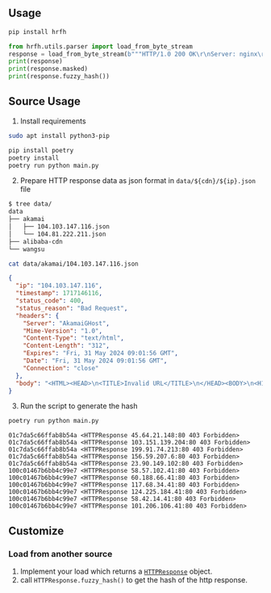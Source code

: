 ## Usage

```bash
pip install hrfh
```

```python
from hrfh.utils.parser import load_from_byte_stream
response = load_from_byte_stream(b"""HTTP/1.0 200 OK\r\nServer: nginx\r\nServer: apache\r\nETag: ea67ba7f802fb5c6cfa13a6b6d27adc6\r\n\r\n""")
print(response)
print(response.masked)
print(response.fuzzy_hash())
```

## Source Usage

1. Install requirements

```bash
sudo apt install python3-pip
```

```bash
pip install poetry
poetry install
poetry run python main.py
```

2. Prepare HTTP response data as json format in `data/${cdn}/${ip}.json` file

```bash
$ tree data/
data
├── akamai
│   ├── 104.103.147.116.json
│   └── 104.81.222.211.json
├── alibaba-cdn
└── wangsu
```

```bash
cat data/akamai/104.103.147.116.json
```

```json
{
  "ip": "104.103.147.116",
  "timestamp": 1717146116,
  "status_code": 400,
  "status_reason": "Bad Request",
  "headers": {
    "Server": "AkamaiGHost",
    "Mime-Version": "1.0",
    "Content-Type": "text/html",
    "Content-Length": "312",
    "Expires": "Fri, 31 May 2024 09:01:56 GMT",
    "Date": "Fri, 31 May 2024 09:01:56 GMT",
    "Connection": "close"
  },
  "body": "<HTML><HEAD>\n<TITLE>Invalid URL</TITLE>\n</HEAD><BODY>\n<H1>Invalid URL</H1>\nThe requested URL \"&#91;no&#32;URL&#93;\", is invalid.<p>\nReference&#32;&#35;9&#46;8be83217&#46;1717146116&#46;2661874a\n<P>https&#58;&#47;&#47;errors&#46;edgesuite&#46;net&#47;9&#46;8be83217&#46;1717146116&#46;2661874a</P>\n</BODY></HTML>\n"
}
```

3. Run the script to generate the hash 

```bash
poetry run python main.py
```

```
01c7da5c66ffab8b54a <HTTPResponse 45.64.21.148:80 403 Forbidden>
01c7da5c66ffab8b54a <HTTPResponse 103.151.139.204:80 403 Forbidden>
01c7da5c66ffab8b54a <HTTPResponse 199.91.74.213:80 403 Forbidden>
01c7da5c66ffab8b54a <HTTPResponse 156.59.207.6:80 403 Forbidden>
01c7da5c66ffab8b54a <HTTPResponse 23.90.149.102:80 403 Forbidden>
100c01467b6bb4c99e7 <HTTPResponse 58.57.102.41:80 403 Forbidden>
100c01467b6bb4c99e7 <HTTPResponse 60.188.66.41:80 403 Forbidden>
100c01467b6bb4c99e7 <HTTPResponse 117.68.34.41:80 403 Forbidden>
100c01467b6bb4c99e7 <HTTPResponse 124.225.184.41:80 403 Forbidden>
100c01467b6bb4c99e7 <HTTPResponse 58.42.14.41:80 403 Forbidden>
100c01467b6bb4c99e7 <HTTPResponse 101.206.106.41:80 403 Forbidden>
```

## Customize

### Load from another source

1. Implement your load which returns a [`HTTPResponse`](hrfh/models/__init__.py) object.
2. call `HTTPResponse.fuzzy_hash()` to get the hash of the http response.
